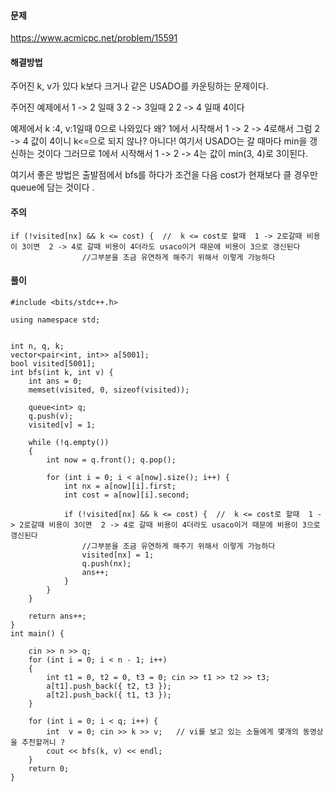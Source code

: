 #### 문제 
https://www.acmicpc.net/problem/15591

#### 해결방법
주어진 k, v가 있다 k보다 크거나 같은 USADO를 카운팅하는 문제이다.

주어진 예제에서 
1 -> 2 일때 3
2 -> 3일때 2
2 -> 4 일때 4이다

예제에서 k :4, v:1일때 0으로 나와있다 왜? 
1에서 시작해서 1 -> 2 -> 4로해서 그럼 2 -> 4 값이 4이니 k<=으로 되지 않나? 
아니다! 여기서 USADO는 갈 때마다 min을 갱신하는 것이다 그러므로 1에서 시작해서 1 -> 2 -> 4는 값이 min(3, 4)로 3이된다.

여기서 좋은 방법은 출발점에서 bfs를 하다가 조건을 다음 cost가 현재보다 클 경우만 queue에 담는 것이다 .



#### 주의 

````
if (!visited[nx] && k <= cost) {  //  k <= cost로 할때  1 -> 2로갈때 비용이 3이면  2 -> 4로 갈때 비용이 4더라도 usaco이거 때문에 비용이 3으로 갱신된다 
				//그부분을 조금 유연하게 해주기 위해서 이렇게 가능하다 
````

#### 풀이

````
#include <bits/stdc++.h>

using namespace std;


int n, q, k;
vector<pair<int, int>> a[5001];
bool visited[5001];
int bfs(int k, int v) {
	int ans = 0;
	memset(visited, 0, sizeof(visited));

	queue<int> q;
	q.push(v);
	visited[v] = 1;

	while (!q.empty())
	{
		int now = q.front(); q.pop();

		for (int i = 0; i < a[now].size(); i++) {
			int nx = a[now][i].first;
			int cost = a[now][i].second;

			if (!visited[nx] && k <= cost) {  //  k <= cost로 할때  1 -> 2로갈때 비용이 3이면  2 -> 4로 갈때 비용이 4더라도 usaco이거 때문에 비용이 3으로 갱신된다 
				//그부분을 조금 유연하게 해주기 위해서 이렇게 가능하다 
				visited[nx] = 1;
				q.push(nx);
				ans++;
			}
		}
	}

	return ans++;
}
int main() {

	cin >> n >> q;
	for (int i = 0; i < n - 1; i++)
	{
		int t1 = 0, t2 = 0, t3 = 0; cin >> t1 >> t2 >> t3;
		a[t1].push_back({ t2, t3 });
		a[t2].push_back({ t1, t3 });
	}

	for (int i = 0; i < q; i++) {
		int  v = 0; cin >> k >> v;   // vi를 보고 있는 소들에게 몇개의 동영상을 추천할꺼니 ? 
		cout << bfs(k, v) << endl;
	}
	return 0;
}
````
